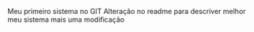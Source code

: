 Meu primeiro sistema no GIT
Alteração no readme para descriver melhor meu sistema
mais uma modificação